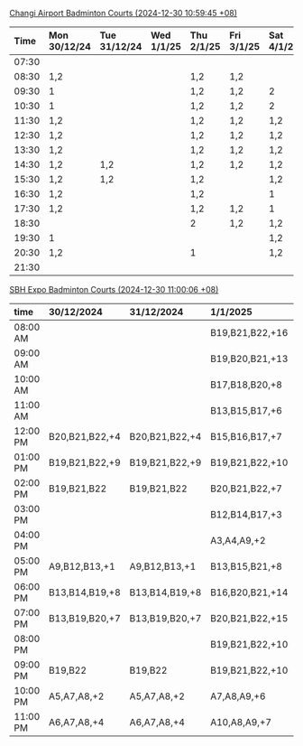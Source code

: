 [Changi Airport Badminton Courts (2024-12-30 10:59:45 +08)](https://www.carc.org.sg/FacilityBooking.aspx)

| Time   | Mon 30/12/24   | Tue 31/12/24   | Wed 1/1/25   | Thu 2/1/25   | Fri 3/1/25   | Sat 4/1/25   | Sun 5/1/25   |
|:-------|:---------------|:---------------|:-------------|:-------------|:-------------|:-------------|:-------------|
| 07:30  |                |                |              |              |              |              |              |
| 08:30  | 1,2            |                |              | 1,2          | 1,2          |              |              |
| 09:30  | 1              |                |              | 1,2          | 1,2          | 2            |              |
| 10:30  | 1              |                |              | 1,2          | 1,2          | 2            |              |
| 11:30  | 1,2            |                |              | 1,2          | 1,2          | 1,2          |              |
| 12:30  | 1,2            |                |              | 1,2          | 1,2          | 1,2          |              |
| 13:30  | 1,2            |                |              | 1,2          | 1,2          | 1,2          |              |
| 14:30  | 1,2            | 1,2            |              | 1,2          | 1,2          | 1,2          |              |
| 15:30  | 1,2            | 1,2            |              | 1,2          |              | 1,2          |              |
| 16:30  | 1,2            |                |              | 1,2          |              | 1            |              |
| 17:30  | 1,2            |                |              | 1,2          | 1,2          | 1            | 1,2          |
| 18:30  |                |                |              | 2            | 1,2          | 1,2          | 1,2          |
| 19:30  | 1              |                |              |              |              | 1,2          | 1,2          |
| 20:30  | 1,2            |                |              | 1            |              | 1,2          | 1,2          |
| 21:30  |                |                |              |              |              |              |              |

[SBH Expo Badminton Courts (2024-12-30 11:00:06 +08)](https://singaporebadmintonhall.getomnify.com/widgets/O3MRKGBH359GA55KHMG1RD)

| time     | 30/12/2024     | 31/12/2024     | 1/1/2025        | 2/1/2025        | 3/1/2025        | 4/1/2025        | 5/1/2025        |
|:---------|:---------------|:---------------|:----------------|:----------------|:----------------|:----------------|:----------------|
| 08:00 AM |                |                | B19,B21,B22,+16 | B19,B21,B22,+18 | B19,B21,B22,+19 | B19,B21,B22,+19 | B15,B16,B19,+4  |
| 09:00 AM |                |                | B19,B20,B21,+13 | B19,B21,B22,+17 | B19,B20,B21,+17 | B19,B21,B22,+19 |                 |
| 10:00 AM |                |                | B17,B18,B20,+8  | B20,B21,B22,+16 | B18,B20,B21,+15 | B19,B20,B21,+17 | A8              |
| 11:00 AM |                |                | B13,B15,B17,+6  | B19,B21,B22,+19 | B20,B21,B22,+16 | B19,B20,B21,+16 |                 |
| 12:00 PM | B20,B21,B22,+4 | B20,B21,B22,+4 | B15,B16,B17,+7  | B19,B21,B22,+19 | B19,B21,B22,+17 | B19,B21,B22,+17 | A3,A4,A6        |
| 01:00 PM | B19,B21,B22,+9 | B19,B21,B22,+9 | B19,B21,B22,+10 | B19,B21,B22,+19 | B19,B21,B22,+17 | B19,B21,B22,+17 |                 |
| 02:00 PM | B19,B21,B22    | B19,B21,B22    | B20,B21,B22,+7  | B19,B21,B22,+19 | B18,B19,B22,+16 | B19,B21,B22,+12 | B19             |
| 03:00 PM |                |                | B12,B14,B17,+3  | B19,B21,B22,+19 | B17,B19,B22,+13 | B19,B21,B22,+10 |                 |
| 04:00 PM |                |                | A3,A4,A9,+2     | B19,B21,B22,+19 | B16,B17,B22,+9  | B14,B15,B21,+3  | B13,B14         |
| 05:00 PM | A9,B12,B13,+1  | A9,B12,B13,+1  | B13,B15,B21,+8  | B19,B21,B22,+18 | B16,B17,B22,+6  | A2,B22          | A10             |
| 06:00 PM | B13,B14,B19,+8 | B13,B14,B19,+8 | B16,B20,B21,+14 | B19,B21,B22,+18 | A1,A2,B16       | A1,B22          | A1              |
| 07:00 PM | B13,B19,B20,+7 | B13,B19,B20,+7 | B20,B21,B22,+15 | B19,B21,B22,+19 | A1              |                 | B20,B21,B22,+2  |
| 08:00 PM |                |                | B19,B21,B22,+10 | B18,B21,B22,+10 | B19             | B11,B13,B21     | B13,B14,B15,+7  |
| 09:00 PM | B19,B22        | B19,B22        | B19,B21,B22,+10 | B18,B21,B22,+10 | B19             | B11,B21         | B13,B14,B15,+8  |
| 10:00 PM | A5,A7,A8,+2    | A5,A7,A8,+2    | A7,A8,A9,+6     |                 | A10,A8,A9,+7    | B20,B21,B22,+15 | B20,B21,B22,+18 |
| 11:00 PM | A6,A7,A8,+4    | A6,A7,A8,+4    | A10,A8,A9,+7    |                 | A10,A8,A9,+7    | B20,B21,B22,+16 | B20,B21,B22,+18 |
